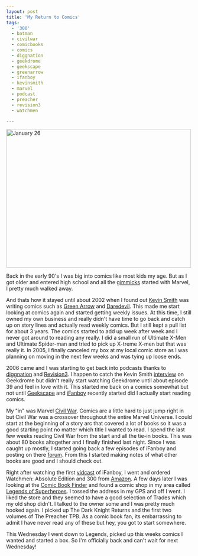 ```yaml
---
layout: post
title: 'My Return to Comics'
tags:
  - '300'
  - batman
  - civilwar
  - comicbooks
  - comics
  - diggnation
  - geekdrome
  - geekscape
  - greenarrow
  - ifanboy
  - kevinsmith
  - marvel
  - podcast
  - preacher
  - revision3
  - watchmen

---
```


<a href="http://www.flickr.com/photos/jadedhalo/370066507/" title="Photo Sharing"><img src="http://farm1.static.flickr.com/176/370066507_204f2cbf1a.jpg" alt="January 26" height="375" width="500" /></a>

Back in the early 90's I was big into comics like most kids my age. But as I got older and entered high school and all the <a href="http://en.wikipedia.org/wiki/Variant_cover">gimmicks</a> started with Marvel, I pretty much walked away.

And thats how it stayed until about 2002 when I found out <a href="http://www.silentbobspeaks.com/">Kevin Smith</a> was writing comics such as <a href="http://www.amazon.com/Green-Arrow-Quiver-Book-1/dp/1563899655">Green Arrow</a> and <a href="http://www.amazon.com/Daredevil-Vol-1-Guardian-Devil/dp/0785107371/sr=8-39/qid=1169839235/ref=sr_1_39/103-1149956-1691034?ie=UTF8&amp;s=books">Daredevil</a>. This made me start looking at comics again and started getting weekly issues. At this time, I still owned my own business and really didn't have time to go back and catch up on story lines and actually read weekly comics. But I still kept a pull list for about 3 years. The comics started to add up week after week and I never got around to reading any really. I did a small run of Ultimate X-Men and Ultimate Spider-man and tried to pick up X-treme X-men but that was really it. In 2005, I finally canceled my box at my local comic store as I was planning on moving in the next few weeks and was tying up loose ends.

2006 came and I was starting to get back into podcasts thanks to <a href="http://www.revision3.com/diggnation">diggnation</a> and <a href="http://www.revision3.com/">Revision3</a>. I happen to catch the Kevin Smith <a href="http://revision3.com/geekdrome/2006-01-18">interview</a> on Geekdrome but didn't really start watching Geekdrome until about episode 39 and feel in love with it. This started me back on a comics somewhat but not until <a href="http://www.geekscape.net/">Geekscape</a> and <a href="http://www.ifanboy.com/">iFanboy</a> recently started did I actually start reading comics.

My "in" was Marvel <a href="http://www.marvel.com/comics/Civil_War">Civil War</a>. Comics are a little hard to just jump right in but Civil War was a crossover throughout the entire Marvel Universe. I could start at the beginning of a story arc that covered a lot of books so it was a good starting point no matter which title I wanted to read. I spend the last few weeks reading Civil War from the start and all the tie-in books. This was about 80 books altogether and I finally finished last night. Since I was caught up mostly, I started going back a few episodes of iFanboy and posting on there <a href="http://revision3.com/forum/forumdisplay.php?f=20">forum</a>. From this I started making notes of what other books are good and I should check out.

Right after watching the first <a href="http://revision3.com/ifanboy/five">vidcast</a> of iFanboy, I went and ordered Watchmen: Absolute Edition and 300 from <a href="http://www.amazon.com">Amazon</a>. A few days later I was looking at the <a href="http://csls.diamondcomics.com/default.asp">Comic Book Finder</a>  and found a comic shop in my area called <a href="http://www.legendsofsuperheros.com/">Legends of Superheroes</a>. I tossed the address in my GPS and off I went. I liked the store and they seemed to have a good selection of Trades which my old shop didn't. I talked to the owner some and I was pretty much hooked again. I picked up The Dark Knight Returns and the first two volumes of The Preacher TPB. As a comic book fan, its embarrassing to admit I have never read any of these but hey, you got to start somewhere.

This Wednesday I went down to Legends, picked up this weeks comics I wanted and started a box. So I'm officially back and can't wait for next Wednesday!

<!-- technorati tags start -->
<!-- technorati tags end -->
